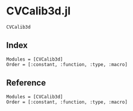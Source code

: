 # CVCalib3d.jl

```@docs
CVCalib3d
```

## Index

```@index
Modules = [CVCalib3d]
Order = [:constant, :function, :type, :macro]
```

## Reference

```@autodocs
Modules = [CVCalib3d]
Order = [:constant, :function, :type, :macro]
```
